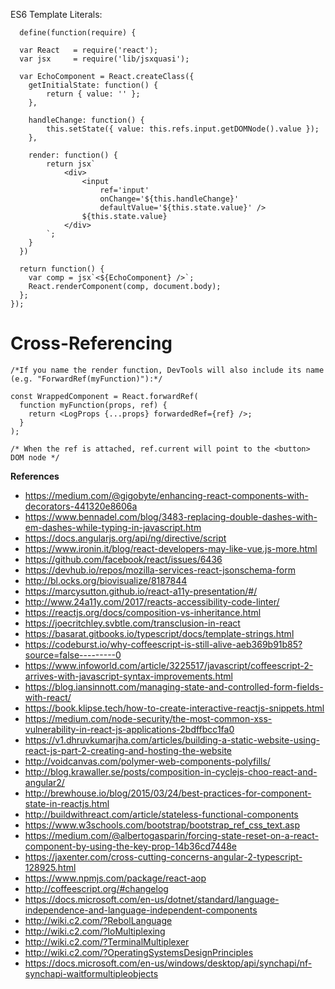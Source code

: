 ES6 Template Literals:

      define(function(require) {

      var React   = require('react');
      var jsx     = require('lib/jsxquasi');

      var EchoComponent = React.createClass({
        getInitialState: function() {
            return { value: '' };
        },

        handleChange: function() {
            this.setState({ value: this.refs.input.getDOMNode().value });
        },

        render: function() {
            return jsx`
                <div>
                    <input 
                        ref='input' 
                        onChange='${this.handleChange}' 
                        defaultValue='${this.state.value}' />
                    ${this.state.value}
                </div>
            `;
        }
      })

      return function() {
        var comp = jsx`<${EchoComponent} />`;
        React.renderComponent(comp, document.body);
      };
    });


# Cross-Referencing

    /*If you name the render function, DevTools will also include its name (e.g. "ForwardRef(myFunction)"):*/

    const WrappedComponent = React.forwardRef(
      function myFunction(props, ref) {
        return <LogProps {...props} forwardedRef={ref} />;
      }
    );

    /* When the ref is attached, ref.current will point to the <button> DOM node */

**References**
* https://medium.com/@gigobyte/enhancing-react-components-with-decorators-441320e8606a
* https://www.bennadel.com/blog/3483-replacing-double-dashes-with-em-dashes-while-typing-in-javascript.htm
* https://docs.angularjs.org/api/ng/directive/script
* https://www.ironin.it/blog/react-developers-may-like-vue.js-more.html
* https://github.com/facebook/react/issues/6436
* https://devhub.io/repos/mozilla-services-react-jsonschema-form
* http://bl.ocks.org/biovisualize/8187844
* https://marcysutton.github.io/react-a11y-presentation/#/
* http://www.24a11y.com/2017/reacts-accessibility-code-linter/
* https://reactjs.org/docs/composition-vs-inheritance.html
* https://joecritchley.svbtle.com/transclusion-in-react
* https://basarat.gitbooks.io/typescript/docs/template-strings.html
* https://codeburst.io/why-coffeescript-is-still-alive-aeb369b91b85?source=false---------0
* https://www.infoworld.com/article/3225517/javascript/coffeescript-2-arrives-with-javascript-syntax-improvements.html
* https://blog.iansinnott.com/managing-state-and-controlled-form-fields-with-react/
* https://book.klipse.tech/how-to-create-interactive-reactjs-snippets.html
* https://medium.com/node-security/the-most-common-xss-vulnerability-in-react-js-applications-2bdffbcc1fa0
* https://v1.dhruvkumarjha.com/articles/building-a-static-website-using-react-js-part-2-creating-and-hosting-the-website
* http://voidcanvas.com/polymer-web-components-polyfills/
* http://blog.krawaller.se/posts/composition-in-cyclejs-choo-react-and-angular2/
* http://brewhouse.io/blog/2015/03/24/best-practices-for-component-state-in-reactjs.html
* http://buildwithreact.com/article/stateless-functional-components
* https://www.w3schools.com/bootstrap/bootstrap_ref_css_text.asp
* https://medium.com/@albertogasparin/forcing-state-reset-on-a-react-component-by-using-the-key-prop-14b36cd7448e
* https://jaxenter.com/cross-cutting-concerns-angular-2-typescript-128925.html
* https://www.npmjs.com/package/react-aop
* http://coffeescript.org/#changelog
* https://docs.microsoft.com/en-us/dotnet/standard/language-independence-and-language-independent-components
* http://wiki.c2.com/?RebolLanguage
* http://wiki.c2.com/?IoMultiplexing
* http://wiki.c2.com/?TerminalMultiplexer
* http://wiki.c2.com/?OperatingSystemsDesignPrinciples
* https://docs.microsoft.com/en-us/windows/desktop/api/synchapi/nf-synchapi-waitformultipleobjects
